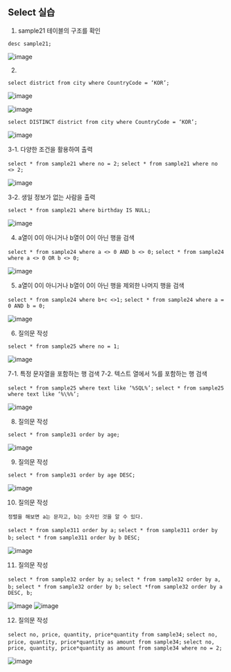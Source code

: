 ## Select 실습

1. sample21 테이블의 구조를 확인

```desc sample21;```

![image](https://user-images.githubusercontent.com/46713032/78654515-9335ed80-78ff-11ea-8e82-51692199ef10.png)


2.

```select district from city where CountryCode = ‘KOR’;```

![image](https://user-images.githubusercontent.com/46713032/78654705-e740d200-78ff-11ea-9d5a-c67533c2a8f7.png)

![image](https://user-images.githubusercontent.com/46713032/78654717-eb6cef80-78ff-11ea-8eae-2388bed51381.png)


```select DISTINCT district from city where CountryCode = ‘KOR’;```

![image](https://user-images.githubusercontent.com/46713032/78654750-faec3880-78ff-11ea-972c-97ccabb68667.png)


3-1. 다양한 조건을 활용하여 출력

```select * from sample21 where no = 2;```
```select * from sample21 where no <> 2;```

![image](https://user-images.githubusercontent.com/46713032/78655153-8fef3180-7900-11ea-94f3-b46423e1e012.png)

3-2. 생일 정보가 없는 사람을 출력

```select * from sample21 where birthday IS NULL;```

![image](https://user-images.githubusercontent.com/46713032/78655196-a2696b00-7900-11ea-9bd9-575430535e6d.png)


4. a열이 0이 아니거나 b열이 0이 아닌 행을 검색

```select * from sample24 where a <> 0 AND b <> 0;```
```select * from sample24 where a <> 0 OR b <> 0;```

![image](https://user-images.githubusercontent.com/46713032/78655245-b1501d80-7900-11ea-9412-246c0d819d74.png)


5. a열이 0이 아니거나 b열이 0이 아닌 행을 제외한 나머지 행을 검색

```select * from sample24 where b+c <>1;```
```select * from sample24 where a = 0 AND b = 0;```

![image](https://user-images.githubusercontent.com/46713032/78655335-d5136380-7900-11ea-832b-7aae03898142.png)


6. 질의문 작성

```select * from sample25 where no = 1;```

![image](https://user-images.githubusercontent.com/46713032/78655366-e0668f00-7900-11ea-9e16-bf789dbc0eb5.png)


7-1. 특정 문자열을 포함하는 행 검색
7-2. 텍스트 열에서 %를 포함하는 행 검색

```select * from sample25 where text like ‘%SQL%’;```
```select * from sample25 where text like ‘%\%%’;```

![image](https://user-images.githubusercontent.com/46713032/78655418-f1af9b80-7900-11ea-88a7-a965a1ef37e4.png)


8. 질의문 작성

```select * from sample31 order by age;```

![image](https://user-images.githubusercontent.com/46713032/78655440-f8d6a980-7900-11ea-95e6-800da3fc261e.png)


9. 질의문 작성

```select * from sample31 order by age DESC;```

![image](https://user-images.githubusercontent.com/46713032/78655467-0429d500-7901-11ea-9842-6b92d61341f0.png)


10. 질의문 작성
```
정렬을 해보면 a는 문자고, b는 숫자인 것을 알 수 있다.
```

```select * from sample311 order by a;```
```select * from sample311 order by b;```
```select * from sample311 order by b DESC;```

![image](https://user-images.githubusercontent.com/46713032/78655526-186dd200-7901-11ea-8467-ec4b335a2c2a.png)


11. 질의문 작성

```select * from sample32 order by a;```
```select * from sample32 order by a, b;```
```select * from sample32 order by b;```
```select *from sample32 order by a DESC, b;```

![image](https://user-images.githubusercontent.com/46713032/78655545-21f73a00-7901-11ea-8869-a2d11761f807.png)
![image](https://user-images.githubusercontent.com/46713032/78655555-24599400-7901-11ea-9bb1-4950b626f089.png)


12. 질의문 작성

```select no, price, quantity, price*quantity from sample34;```
```select no, price, quantity, price*quantity as amount from sample34;```
```select no, price, quantity, price*quantity as amount from sample34 where no = 2;```

![image](https://user-images.githubusercontent.com/46713032/78655613-3affeb00-7901-11ea-9629-6b0738744bc3.png)
